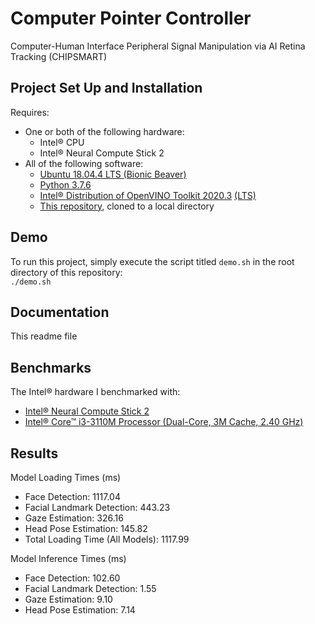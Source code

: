 # Computer Pointer Controller

Computer-Human Interface Peripheral Signal Manipulation via AI Retina Tracking (CHIPSMART)

## Project Set Up and Installation
Requires:
- One or both of the following hardware:
  - Intel® CPU
  - Intel® Neural Compute Stick 2
- All of the following software:
  - [Ubuntu 18.04.4 LTS (Bionic Beaver)](https://releases.ubuntu.com/18.04/)
  - [Python 3.7.6](https://docs.python.org/release/3.7.6/)
  - [Intel® Distribution of OpenVINO Toolkit 2020.3](https://software.intel.com/content/www/us/en/develop/articles/openvino-2020-3-lts-relnotes.html) [(LTS)](https://software.intel.com/content/www/us/en/develop/articles/openvino-long-term-support-release.html)
  - [This repository](https://github.com/JamesDBartlett3/intel-p3-eye-tracking), cloned to a local directory

## Demo
To run this project, simply execute the script titled `demo.sh` in the root directory of this repository:  
`./demo.sh`

## Documentation
This readme file

## Benchmarks
The Intel® hardware I benchmarked with:
- [Intel® Neural Compute Stick 2](https://ark.intel.com/content/www/us/en/ark/products/140109/intel-neural-compute-stick-2.html)
- [Intel® Core™ i3-3110M Processor (Dual-Core, 3M Cache, 2.40 GHz)](https://ark.intel.com/content/www/us/en/ark/products/65700/intel-core-i3-3110m-processor-3m-cache-2-40-ghz.html)

## Results
  
Model Loading Times (ms) 
- Face Detection: 1117.04  
- Facial Landmark Detection: 443.23  
- Gaze Estimation: 326.16  
- Head Pose Estimation: 145.82  
- Total Loading Time (All Models): 1117.99  

Model Inference Times (ms)
- Face Detection: 102.60  
- Facial Landmark Detection: 1.55  
- Gaze Estimation: 9.10  
- Head Pose Estimation: 7.14  
